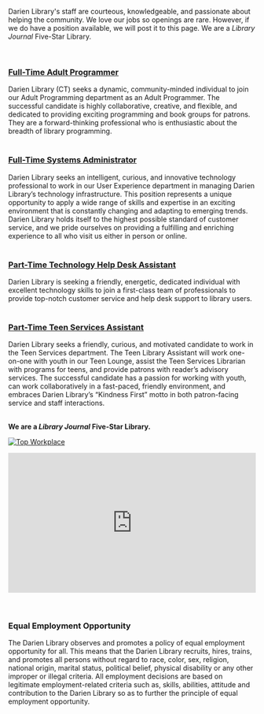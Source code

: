 <div class="row margin-bottom-30">
<div class="col-md-6">

Darien Library's staff are courteous, knowledgeable, and passionate about helping the community. We love our jobs so openings are rare. However, if we do have a position available, we will post it to this page. We are a _Library Journal_ Five-Star Library.

<br />

### [Full-Time Adult Programmer](https://dar.to/3bDskUA "Full-Time Adult Programming Librarian")
Darien Library (CT) seeks a dynamic, community-minded individual to join our Adult Programming department as an Adult Programmer. The successful candidate is highly collaborative, creative, and flexible, and dedicated to providing exciting programming and book groups for patrons. They are a forward-thinking professional who is enthusiastic about the breadth of library programming.
<br />
<br />

### [Full-Time Systems Administrator](https://dar.to/3vAzHUg "Full-Time Systems Administrator")
Darien Library seeks an intelligent, curious, and innovative technology professional to work in our User Experience department in managing Darien Library’s technology infrastructure. This position represents a unique opportunity to apply a wide range of skills and expertise in an exciting environment that is constantly changing and adapting to emerging trends. Darien Library holds itself to the highest possible standard of customer service, and we pride ourselves on providing a fulfilling and enriching experience to all who visit us either in person or online.
<br />
<br />

### [Part-Time Technology Help Desk Assistant](https://dar.to/2YsaZoi "Part-Time Technology Help Desk Assistant")
Darien Library is seeking a friendly, energetic, dedicated individual with excellent technology skills to join a first-class team of professionals to provide top-notch customer service and help desk support to library users.
<br />
<br />

### [Part-Time Teen Services Assistant](https://dar.to/2ROkfFD "Part-Time Teen Services Assistant")
Darien Library seeks a friendly, curious, and motivated candidate to work in the Teen Services department. The Teen Library Assistant will work one-on-one with youth in our Teen Lounge, assist the Teen Services Librarian with programs for teens, and provide patrons with reader’s advisory services. The successful candidate has a passion for working with youth, can work collaboratively in a fast-paced, friendly environment, and embraces Darien Library’s “Kindness First” motto in both patron-facing service and staff interactions.
<br />
<br />

**We are a _Library Journal_ Five-Star Library.**

<div class="row margin-bottom-20">
<div class="col-md-6">

<a href="https://dar.to/2Re2Gd7"><img class="img-responsive" src="/uploads/logos/2018_top_places_to_work_award.jpg" alt="Top Workplace" /></a>
<br />
</div>
</div>

</div>
<div class="col-md-6">

<style>.embed-container { position: relative; padding-bottom: 56.25%; height: 0; overflow: hidden; max-width: 100%; } .embed-container iframe, .embed-container object, .embed-container embed { position: absolute; top: 0; left: 0; width: 100%; height: 100%; }</style><div class='embed-container'><iframe src='https://player.vimeo.com/video/168811222' frameborder='0' webkitAllowFullScreen mozallowfullscreen allowFullScreen></iframe></div>
<br />
<br />

### Equal Employment Opportunity

The Darien Library observes and promotes a policy of equal employment opportunity for all. This means that the Darien Library recruits, hires, trains, and promotes all persons without regard to race, color, sex, religion, national origin, marital status, political belief, physical disability or any other improper or illegal criteria. All employment decisions are based on legitimate employment-related criteria such as, skills, abilities, attitude and contribution to the Darien Library so as to further the principle of equal employment opportunity.
</div>
</div>